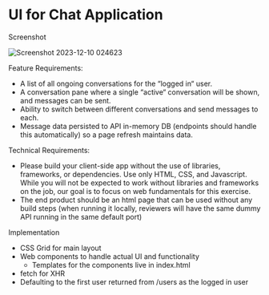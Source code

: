 # UI for Chat Application

Screenshot

![Screenshot 2023-12-10 024623](https://github.com/shahmirn/fastbreak-ai-exercise-chat-app-client/assets/3029066/334f636b-84ec-420f-abd2-de9498e978c6)


Feature Requirements:

- A list of all ongoing conversations for the “logged in“ user.
- A conversation pane where a single “active“ conversation will be shown, and messages can be sent.
- Ability to switch between different conversations and send messages to each.
- Message data persisted to API in-memory DB (endpoints should handle this automatically) so a page refresh maintains data.

Technical Requirements:

- Please build your client-side app without the use of libraries, frameworks, or dependencies. Use only HTML, CSS, and Javascript. While you will not be expected to work without libraries and frameworks on the job, our goal is to focus on web fundamentals for this exercise.
- The end product should be an html page that can be used without any build steps (when running it locally, reviewers will have the same dummy API running in the same default port)

Implementation

- CSS Grid for main layout
- Web components to handle actual UI and functionality
  - Templates for the components live in index.html
- fetch for XHR
- Defaulting to the first user returned from /users as the logged in user

